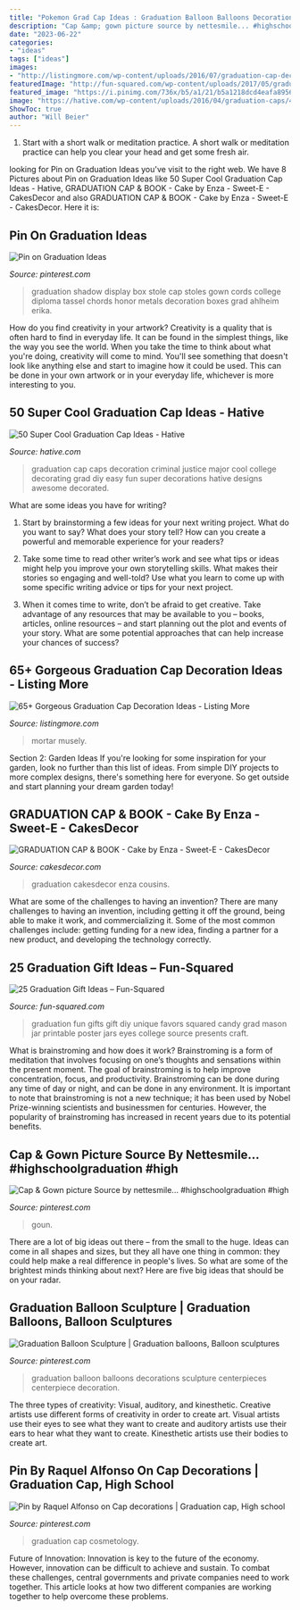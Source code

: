 ```yaml
---
title: "Pokemon Grad Cap Ideas : Graduation Balloon Balloons Decorations Sculpture Centerpieces Centerpiece Decoration"
description: "Cap &amp; gown picture source by nettesmile... #highschoolgraduation #high"
date: "2023-06-22"
categories:
- "ideas"
tags: ["ideas"]
images:
- "http://listingmore.com/wp-content/uploads/2016/07/graduation-cap-decoration/29-graduation-cap-decoration-ideas.jpg"
featuredImage: "http://fun-squared.com/wp-content/uploads/2017/05/graduation-eyes-765x1024.jpg"
featured_image: "https://i.pinimg.com/736x/b5/a1/21/b5a1218dcd4eafa89560bda35dcc296e--graduation-stole-graduation-ideas.jpg"
image: "https://hative.com/wp-content/uploads/2016/04/graduation-caps/41-super-cool-graduation-cap-ideas.jpg"
ShowToc: true
author: "Will Beier"
---
```



1. Start with a short walk or meditation practice. A short walk or meditation practice can help you clear your head and get some fresh air.

	

		
looking for Pin on Graduation Ideas you've visit to the right web. We have 8 Pictures about Pin on Graduation Ideas like 50 Super Cool Graduation Cap Ideas - Hative, GRADUATION CAP &amp; BOOK - Cake by Enza - Sweet-E - CakesDecor and also GRADUATION CAP &amp; BOOK - Cake by Enza - Sweet-E - CakesDecor. Here it is:
		
    
## Pin On Graduation Ideas

<img loading=lazy src="https://i.pinimg.com/736x/b5/a1/21/b5a1218dcd4eafa89560bda35dcc296e--graduation-stole-graduation-ideas.jpg" onerror="this.onerror=null;this.src='https://tse2.mm.bing.net/th?id=OIP.URbcpwoEmVomOlbxPvhwJwHaJ3&amp;pid=15.1';" alt="Pin on Graduation Ideas">

_Source: pinterest.com_

>graduation shadow display box stole cap stoles gown cords college diploma tassel chords honor metals decoration boxes grad ahlheim erika. 

	

How do you find creativity in your artwork?
Creativity is a quality that is often hard to find in everyday life. It can be found in the simplest things, like the way you see the world. When you take the time to think about what you're doing, creativity will come to mind. You'll see something that doesn't look like anything else and start to imagine how it could be used. This can be done in your own artwork or in your everyday life, whichever is more interesting to you.

    
## 50 Super Cool Graduation Cap Ideas - Hative

<img loading=lazy src="https://hative.com/wp-content/uploads/2016/04/graduation-caps/41-super-cool-graduation-cap-ideas.jpg" onerror="this.onerror=null;this.src='https://tse1.mm.bing.net/th?id=OIP.QstYom7PbX1hteAdxmhTuQHaJ4&amp;pid=15.1';" alt="50 Super Cool Graduation Cap Ideas - Hative">

_Source: hative.com_

>graduation cap caps decoration criminal justice major cool college decorating grad diy easy fun super decorations hative designs awesome decorated. 

	

What are some ideas you have for writing?
1. Start by brainstorming a few ideas for your next writing project. What do you want to say? What does your story tell? How can you create a powerful and memorable experience for your readers?
2. Take some time to read other writer’s work and see what tips or ideas might help you improve your own storytelling skills. What makes their stories so engaging and well-told? Use what you learn to come up with some specific writing advice or tips for your next project.

3. When it comes time to write, don’t be afraid to get creative. Take advantage of any resources that may be available to you – books, articles, online resources – and start planning out the plot and events of your story. What are some potential approaches that can help increase your chances of success?

    
## 65+ Gorgeous Graduation Cap Decoration Ideas - Listing More

<img loading=lazy src="http://listingmore.com/wp-content/uploads/2016/07/graduation-cap-decoration/29-graduation-cap-decoration-ideas.jpg" onerror="this.onerror=null;this.src='https://tse3.mm.bing.net/th?id=OIP.JvpzZgSLjP7zyDM3I24hCAHaJ4&amp;pid=15.1';" alt="65+ Gorgeous Graduation Cap Decoration Ideas - Listing More">

_Source: listingmore.com_

>mortar musely. 

	

Section 2: Garden Ideas
If you're looking for some inspiration for your garden, look no further than this list of ideas. From simple DIY projects to more complex designs, there's something here for everyone. So get outside and start planning your dream garden today!

    
## GRADUATION CAP &amp; BOOK - Cake By Enza - Sweet-E - CakesDecor

<img loading=lazy src="https://pic.cakesdecor.com/m/dhnvjint0qqwvxsii3mr.jpg" onerror="this.onerror=null;this.src='https://tse4.mm.bing.net/th?id=OIP.Y15zP8OoMTnXLJXM4s-dkwHaJ3&amp;pid=15.1';" alt="GRADUATION CAP &amp; BOOK - Cake by Enza - Sweet-E - CakesDecor">

_Source: cakesdecor.com_

>graduation cakesdecor enza cousins. 

	

What are some of the challenges to having an invention?
There are many challenges to having an invention, including getting it off the ground, being able to make it work, and commercializing it. Some of the most common challenges include: getting funding for a new idea, finding a partner for a new product, and developing the technology correctly.

    
## 25 Graduation Gift Ideas – Fun-Squared

<img loading=lazy src="http://fun-squared.com/wp-content/uploads/2017/05/graduation-eyes-765x1024.jpg" onerror="this.onerror=null;this.src='https://tse4.mm.bing.net/th?id=OIP.yyzX49-ijca-7Lf0-9TpCwHaJ6&amp;pid=15.1';" alt="25 Graduation Gift Ideas – Fun-Squared">

_Source: fun-squared.com_

>graduation fun gifts gift diy unique favors squared candy grad mason jar printable poster jars eyes college source presents craft. 

	

What is brainstroming and how does it work?
Brainstroming is a form of meditation that involves focusing on one’s thoughts and sensations within the present moment. The goal of brainstroming is to help improve concentration, focus, and productivity. Brainstroming can be done during any time of day or night, and can be done in any environment. It is important to note that brainstroming is not a new technique; it has been used by Nobel Prize-winning scientists and businessmen for centuries. However, the popularity of brainstroming has increased in recent years due to its potential benefits.

    
## Cap &amp; Gown Picture Source By Nettesmile... #highschoolgraduation #high

<img loading=lazy src="https://i.pinimg.com/736x/8f/c3/32/8fc3322876b488735ddc863a6670584b.jpg" onerror="this.onerror=null;this.src='https://tse3.mm.bing.net/th?id=OIP.xG1S_k1ZBlCdhBorBzP7FwHaKt&amp;pid=15.1';" alt="Cap &amp; Gown picture Source by nettesmile... #highschoolgraduation #high">

_Source: pinterest.com_

>goun. 

	

There are a lot of big ideas out there – from the small to the huge. Ideas can come in all shapes and sizes, but they all have one thing in common: they could help make a real difference in people's lives. So what are some of the brightest minds thinking about next? Here are five big ideas that should be on your radar.

    
## Graduation Balloon Sculpture | Graduation Balloons, Balloon Sculptures

<img loading=lazy src="https://i.pinimg.com/736x/ca/c9/36/cac936d69c4f53ea3efb37161620fb0d--graduation-balloons-fritz.jpg" onerror="this.onerror=null;this.src='https://tse3.mm.bing.net/th?id=OIP.fjn_hqdXjTk_ZpESOlmpOQDhEs&amp;pid=15.1';" alt="Graduation Balloon Sculpture | Graduation balloons, Balloon sculptures">

_Source: pinterest.com_

>graduation balloon balloons decorations sculpture centerpieces centerpiece decoration. 

	

The three types of creativity: Visual, auditory, and kinesthetic.
Creative artists use different forms of creativity in order to create art. Visual artists use their eyes to see what they want to create and auditory artists use their ears to hear what they want to create. Kinesthetic artists use their bodies to create art.

    
## Pin By Raquel Alfonso On Cap Decorations | Graduation Cap, High School

<img loading=lazy src="https://i.pinimg.com/736x/28/72/46/2872467bb0ee2e9a99679025a4fe4b30.jpg" onerror="this.onerror=null;this.src='https://tse1.mm.bing.net/th?id=OIP.AjW4xvLuzj8RiCMXKQNG4AHaJ3&amp;pid=15.1';" alt="Pin by Raquel Alfonso on Cap decorations | Graduation cap, High school">

_Source: pinterest.com_

>graduation cap cosmetology. 

	

Future of Innovation:
Innovation is key to the future of the economy. However, innovation can be difficult to achieve and sustain. To combat these challenges, central governments and private companies need to work together. This article looks at how two different companies are working together to help overcome these problems.

